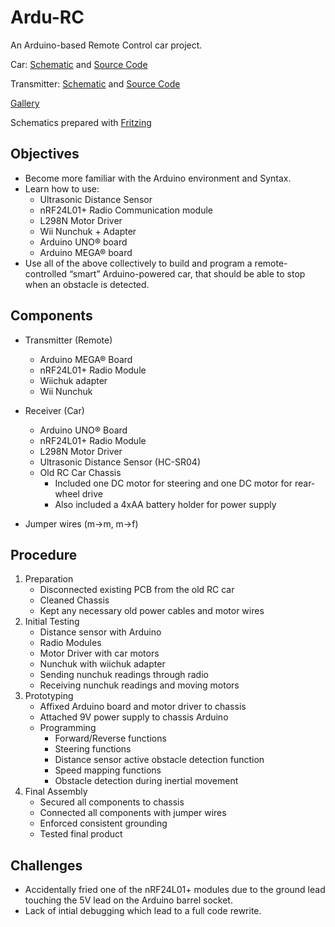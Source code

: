 # Ardu-RC

An Arduino-based Remote Control car project.

Car: [Schematic](schematics/Reciever.jpg) and [Source Code](src/Car_V2/Car_V2.ino)

Transmitter: [Schematic](schematics/Transmitter.jpg) and [Source Code](src/RF24_TX/RF24_TX.ino)

[Gallery](pix/)

Schematics prepared with [Fritzing](https://fritzing.org/)


## Objectives

- Become more familiar with the Arduino environment and Syntax.
- Learn how to use:
  - Ultrasonic Distance Sensor
  - nRF24L01+ Radio Communication module
  - L298N Motor Driver
  - Wii Nunchuk + Adapter
  - Arduino UNO® board
  - Arduino MEGA® board
- Use all of the above collectively to build and program a remote-controlled “smart” Arduino-powered car, that should be able to stop when an obstacle is detected.


## Components

- Transmitter (Remote)
  - Arduino MEGA® Board
  - nRF24L01+ Radio Module
  - Wiichuk adapter
  - Wii Nunchuk

- Receiver (Car)
  - Arduino UNO® Board
  - nRF24L01+ Radio Module
  - L298N Motor Driver
  - Ultrasonic Distance Sensor (HC-SR04)
  - Old RC Car Chassis
    - Included one DC motor for steering and one DC motor for rear-wheel drive
    - Also included a 4xAA battery holder for power supply

- Jumper wires (m->m, m->f)


## Procedure

1. Preparation
   - Disconnected existing PCB from the old RC car
   - Cleaned Chassis
   - Kept any necessary old power cables and motor wires
2. Initial Testing
   - Distance sensor with Arduino
   - Radio Modules
   - Motor Driver with car motors
   - Nunchuk with wiichuk adapter
   - Sending nunchuk readings through radio
   - Receiving nunchuk readings and moving motors
3. Prototyping
   - Affixed Arduino board and motor driver to chassis
   - Attached 9V power supply to chassis Arduino
   - Programming
     - Forward/Reverse functions
     - Steering functions
     - Distance sensor active obstacle detection function
     - Speed mapping functions
     - Obstacle detection during inertial movement
4. Final Assembly
   - Secured all components to chassis
   - Connected all components with jumper wires
   - Enforced consistent grounding
   - Tested final product


## Challenges
- Accidentally fried one of the nRF24L01+ modules due to the ground lead touching the 5V lead on the Arduino barrel socket.
- Lack of intial debugging which lead to a full code rewrite.